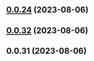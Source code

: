 ## [0.0.24](https://github.com/jingyuanhe/monorepo/compare/0.0.32...0.0.24) (2023-08-06)



## [0.0.32](https://github.com/jingyuanhe/monorepo/compare/0.0.31...0.0.32) (2023-08-06)



## 0.0.31 (2023-08-06)




